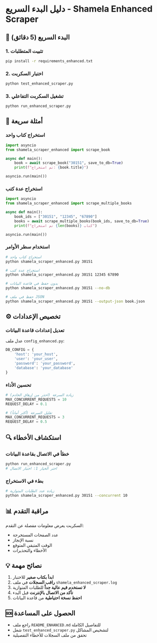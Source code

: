 # دليل البدء السريع - Shamela Enhanced Scraper

## 🚀 البدء السريع (5 دقائق)

### 1. تثبيت المتطلبات
```bash
pip install -r requirements_enhanced.txt
```

### 2. اختبار السكربت
```bash
python test_enhanced_scraper.py
```

### 3. تشغيل السكربت التفاعلي
```bash
python run_enhanced_scraper.py
```

## 📖 أمثلة سريعة

### استخراج كتاب واحد
```python
import asyncio
from shamela_scraper_enhanced import scrape_book

async def main():
    book = await scrape_book("30151", save_to_db=True)
    print(f"تم استخراج: {book.title}")

asyncio.run(main())
```

### استخراج عدة كتب
```python
import asyncio
from shamela_scraper_enhanced import scrape_multiple_books

async def main():
    book_ids = ["30151", "12345", "67890"]
    books = await scrape_multiple_books(book_ids, save_to_db=True)
    print(f"تم استخراج {len(books)} كتاب")

asyncio.run(main())
```

### استخدام سطر الأوامر
```bash
# استخراج كتاب واحد
python shamela_scraper_enhanced.py 30151

# استخراج عدة كتب
python shamela_scraper_enhanced.py 30151 12345 67890

# بدون حفظ في قاعدة البيانات
python shamela_scraper_enhanced.py 30151 --no-db

# حفظ في ملف JSON
python shamela_scraper_enhanced.py 30151 --output-json book.json
```

## ⚙️ تخصيص الإعدادات

### تعديل إعدادات قاعدة البيانات
عدل ملف `config_enhanced.py`:
```python
DB_CONFIG = {
    'host': 'your_host',
    'user': 'your_user',
    'password': 'your_password',
    'database': 'your_database'
}
```

### تحسين الأداء
```python
# زيادة السرعة (احذر من إرهاق الخادم)
MAX_CONCURRENT_REQUESTS = 10
REQUEST_DELAY = 0.1

# تقليل السرعة (أكثر أماناً)
MAX_CONCURRENT_REQUESTS = 3
REQUEST_DELAY = 0.5
```

## 🔍 استكشاف الأخطاء

### خطأ في الاتصال بقاعدة البيانات
```bash
python run_enhanced_scraper.py
# اختر الخيار 1: اختبار الاتصال
```

### بطء في الاستخراج
```bash
# زيادة عدد الطلبات المتوازية
python shamela_scraper_enhanced.py 30151 --concurrent 10
```

## 📊 مراقبة التقدم

السكربت يعرض معلومات مفصلة عن التقدم:
- عدد الصفحات المستخرجة
- نسبة الإنجاز
- الوقت المتبقي المتوقع
- الأخطاء والتحذيرات

## 💡 نصائح مهمة

1. **ابدأ بكتاب صغير** للاختبار
2. **راقب السجلات** في ملف `shamela_enhanced_scraper.log`
3. **لا تستخدم قيم عالية جداً** للطلبات المتوازية
4. **تأكد من الاتصال بالإنترنت** قبل البدء
5. **احفظ نسخة احتياطية** من قاعدة البيانات

## 🆘 الحصول على المساعدة

- راجع ملف `README_ENHANCED.md` للتفاصيل الكاملة
- شغل `test_enhanced_scraper.py` لتشخيص المشاكل
- تحقق من ملف السجلات للأخطاء التفصيلية